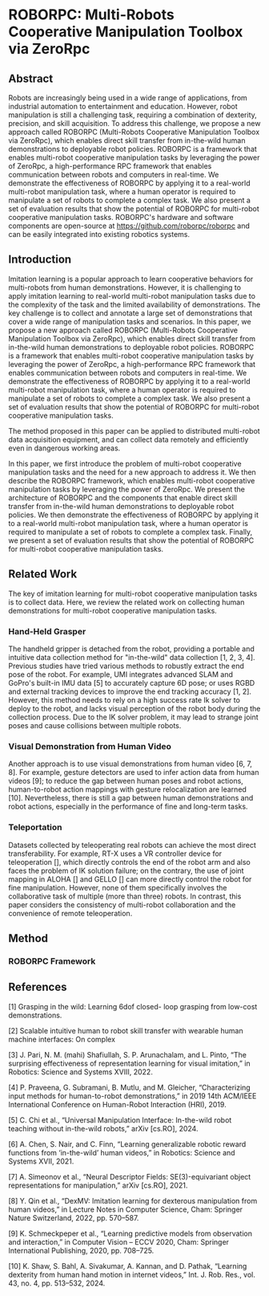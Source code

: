 
# ROBORPC: Multi-Robots Cooperative Manipulation Toolbox via ZeroRpc

## Abstract

Robots are increasingly being used in a wide range of applications, from industrial automation to entertainment and education. However, robot manipulation is still a challenging task, requiring a combination of dexterity, precision, and skill acquisition. To address this challenge, we propose a new approach called ROBORPC (Multi-Robots Cooperative Manipulation Toolbox via ZeroRpc), which enables direct skill transfer from in-the-wild human demonstrations to deployable robot policies. ROBORPC is a framework that enables multi-robot cooperative manipulation tasks by leveraging the power of ZeroRpc, a high-performance RPC framework that enables communication between robots and computers in real-time. We demonstrate the effectiveness of ROBORPC by applying it to a real-world multi-robot manipulation task, where a human operator is required to manipulate a set of robots to complete a complex task. We also present a set of evaluation results that show the potential of ROBORPC for multi-robot cooperative manipulation tasks. ROBORPC's hardware and software components are open-source at https://github.com/roborpc/roborpc and can be easily integrated into existing robotics systems.

## Introduction
Imitation learning is a popular approach to learn cooperative behaviors for multi-robots from human demonstrations. However, it is challenging to apply imitation learning to real-world multi-robot manipulation tasks due to the complexity of the task and the limited availability of demonstrations. The key challenge is to collect and annotate a large set of demonstrations that cover a wide range of manipulation tasks and scenarios. In this paper, we propose a new approach called ROBORPC (Multi-Robots Cooperative Manipulation Toolbox via ZeroRpc), which enables direct skill transfer from in-the-wild human demonstrations to deployable robot policies. ROBORPC is a framework that enables multi-robot cooperative manipulation tasks by leveraging the power of ZeroRpc, a high-performance RPC framework that enables communication between robots and computers in real-time. We demonstrate the effectiveness of ROBORPC by applying it to a real-world multi-robot manipulation task, where a human operator is required to manipulate a set of robots to complete a complex task. We also present a set of evaluation results that show the potential of ROBORPC for multi-robot cooperative manipulation tasks. 

The method proposed in this paper can be applied to distributed multi-robot data acquisition equipment, and can collect data remotely and efficiently even in dangerous working areas.

In this paper, we first introduce the problem of multi-robot cooperative manipulation tasks and the need for a new approach to address it. We then describe the ROBORPC framework, which enables multi-robot cooperative manipulation tasks by leveraging the power of ZeroRpc. We present the architecture of ROBORPC and the components that enable direct skill transfer from in-the-wild human demonstrations to deployable robot policies. We then demonstrate the effectiveness of ROBORPC by applying it to a real-world multi-robot manipulation task, where a human operator is required to manipulate a set of robots to complete a complex task. Finally, we present a set of evaluation results that show the potential of ROBORPC for multi-robot cooperative manipulation tasks.

## Related Work
The key of imitation learning  for multi-robot cooperative manipulation tasks is to collect data. Here, we review the related work on collecting human demonstrations for multi-robot cooperative manipulation tasks.

### Hand-Held Grasper
The handheld gripper is detached from the robot, providing a portable and intuitive data collection method for "in-the-wild" data collection [1, 2, 3, 4]. Previous studies have tried various methods to robustly extract the end pose of the robot. For example, UMI integrates advanced SLAM and GoPro's built-in IMU data [5] to accurately capture 6D pose; or uses RGBD and external tracking devices to improve the end tracking accuracy [1, 2]. However, this method needs to rely on a high success rate Ik solver to deploy to the robot, and lacks visual perception of the robot body during the collection process. Due to the IK solver problem, it may lead to strange joint poses and cause collisions between multiple robots.

### Visual Demonstration from Human Video
Another approach is to use visual demonstrations from human video [6, 7, 8]. For example, gesture detectors are used to infer action data from human videos [9]; to reduce the gap between human poses and robot actions, human-to-robot action mappings with gesture relocalization are learned [10]. Nevertheless, there is still a gap between human demonstrations and robot actions, especially in the performance of fine and long-term tasks.

### Teleportation
Datasets collected by teleoperating real robots can achieve the most direct transferability. For example, RT-X uses a VR controller device for teleoperation [], which directly controls the end of the robot arm and also faces the problem of IK solution failure; on the contrary, the use of joint mapping in ALOHA [] and GELLO [] can more directly control the robot for fine manipulation. However, none of them specifically involves the collaborative task of multiple (more than three) robots. In contrast, this paper considers the consistency of multi-robot collaboration and the convenience of remote teleoperation.

## Method
### ROBORPC Framework


## References
[1]	Grasping in the wild: Learning 6dof closed- loop grasping from low-cost demonstrations.

[2]	Scalable intuitive human to robot skill transfer with wearable human machine interfaces: On complex

[3]	J. Pari, N. M. (mahi) Shafiullah, S. P. Arunachalam, and L. Pinto, “The surprising effectiveness of representation learning for visual imitation,” in Robotics: Science and Systems XVIII, 2022.

[4]	P. Praveena, G. Subramani, B. Mutlu, and M. Gleicher, “Characterizing input methods for human-to-robot demonstrations,” in 2019 14th ACM/IEEE International Conference on Human-Robot Interaction (HRI), 2019.

[5] C. Chi et al., “Universal Manipulation Interface: In-the-wild robot teaching without in-the-wild robots,” arXiv [cs.RO], 2024.

[6]	A. Chen, S. Nair, and C. Finn, “Learning generalizable robotic reward functions from ‘in-the-wild’ human videos,” in Robotics: Science and Systems XVII, 2021.

[7]	A. Simeonov et al., “Neural Descriptor Fields: SE(3)-equivariant object representations for manipulation,” arXiv [cs.RO], 2021.

[8]	Y. Qin et al., “DexMV: Imitation learning for dexterous manipulation from human videos,” in Lecture Notes in Computer Science, Cham: Springer Nature Switzerland, 2022, pp. 570–587.

[9]	K. Schmeckpeper et al., “Learning predictive models from observation and interaction,” in Computer Vision – ECCV 2020, Cham: Springer International Publishing, 2020, pp. 708–725.

[10]	K. Shaw, S. Bahl, A. Sivakumar, A. Kannan, and D. Pathak, “Learning dexterity from human hand motion in internet videos,” Int. J. Rob. Res., vol. 43, no. 4, pp. 513–532, 2024.
